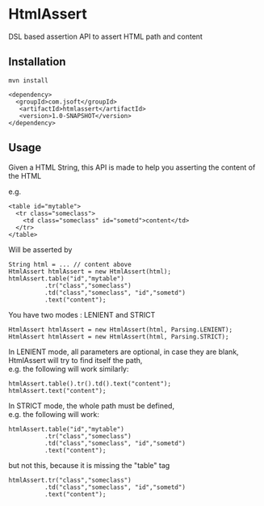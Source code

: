 HtmlAssert
==========

DSL based assertion API to assert HTML path and content


Installation
------------

  ```
  mvn install
  ```

  ```
  <dependency>
    <groupId>com.jsoft</groupId>
     <artifactId>htmlassert</artifactId>
     <version>1.0-SNAPSHOT</version>
  </dependency>
  ```

Usage
-----

Given a HTML String, this API is made to help you asserting the content of the HTML

 e.g.<br/>
  ```
  <table id="mytable">
    <tr class="someclass">
      <td class="someclass" id="sometd">content</td>
    </tr>
  </table>
  ```

  Will be asserted by <br/>
  ```
  String html = ... // content above
  HtmlAssert htmlAssert = new HtmlAssert(html);
  htmlAssert.table("id","mytable")
            .tr("class","someclass")
            .td("class","someclass", "id","sometd")
            .text("content");
  ```

 You have two modes : LENIENT and STRICT <br/>
  ```
  HtmlAssert htmlAssert = new HtmlAssert(html, Parsing.LENIENT);
  HtmlAssert htmlAssert = new HtmlAssert(html, Parsing.STRICT);
  ```

 In LENIENT mode, all parameters are optional, in case they are blank, HtmlAssert will try to find itself the path, <br/>
  e.g. the following will work similarly: <br/>
  ```
  htmlAssert.table().tr().td().text("content");
  htmlAssert.text("content");
  ```

 In STRICT mode, the whole path must be defined, <br/>
  e.g. the following will work: <br/>
  ```
  htmlAssert.table("id","mytable")
            .tr("class","someclass")
            .td("class","someclass", "id","sometd")
            .text("content");
  ```
  but not this, because it is missing the "table" tag <br/>
  ```
  htmlAssert.tr("class","someclass")
            .td("class","someclass", "id","sometd")
            .text("content");
  ```

